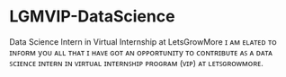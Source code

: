 # LGMVIP-DataScience
Data Science Intern in Virtual Internship at LetsGrowMore 
ɪ ᴀᴍ ᴇʟᴀᴛᴇᴅ ᴛᴏ ɪɴꜰᴏʀᴍ yᴏᴜ ᴀʟʟ ᴛʜᴀᴛ ɪ ʜᴀᴠᴇ ɢᴏᴛ ᴀɴ ᴏᴩᴩᴏʀᴛᴜɴɪᴛy ᴛᴏ ᴄᴏɴᴛʀɪʙᴜᴛᴇ ᴀꜱ ᴀ ᴅᴀᴛᴀ ꜱᴄɪᴇɴᴄᴇ ɪɴᴛᴇʀɴ ɪɴ ᴠɪʀᴛᴜᴀʟ ɪɴᴛᴇʀɴꜱʜɪᴩ ᴩʀᴏɢʀᴀᴍ (ᴠɪᴩ) ᴀᴛ ʟᴇᴛꜱɢʀᴏᴡᴍᴏʀᴇ.
